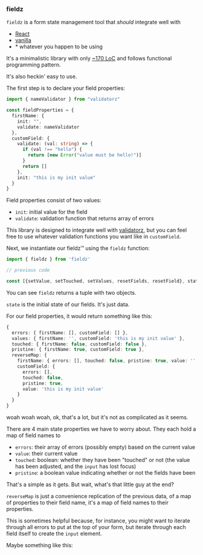 ### fieldz

`fieldz` is a form state management tool that *should* integrate well with
* [React](https://reactjs.org/)
* [vanilla](http://vanilla-js.com/)
* \* whatever you happen to be using

It's a minimalistic library with only [~170 LoC](lib.ts) and follows functional programming pattern.

It's also heckin' easy to use.

The first step is to declare your field properties:

```ts
import { nameValidator } from "validatorz"

const fieldProperties = {
  firstName: {
    init: "",
    validate: nameValidator
  },
  customField: {
    validate: (val: string) => {
      if (val !== "hello") {
        return [new Error("value must be hello!")]
      }
      return []
    },
    init: "this is my init value"
  }
}
```

Field properties consist of two values:

* `init`: initial value for the field
* `validate`: validation function that returns array of errors

This library is designed to integrate well with [validatorz](https://npmjs.com/validatorz),
but you can feel free to use whatever validation functions you want like in `customField`.

Next, we instantiate our fieldz™ using the `fieldz` function:
```ts
import { fieldz } from 'fieldz'

// previous code

const [{setValue, setTouched, setValues, resetFields, resetField}, state] = fieldz(fieldProperties)
```

You can see `fieldz` returns a tuple with two objects.

`state` is the initial state of our fields. It's just data.

For our field properties, it would return something like this:

```ts
{
  errors: { firstName: [], customField: [] },
  values: { firstName: '', customField: 'this is my init value' },
  touched: { firstName: false, customField: false },
  pristine: { firstName: true, customField: true },
  reverseMap: {
    firstName: { errors: [], touched: false, pristine: true, value: '' },
    customField: {
      errors: [],
      touched: false,
      pristine: true,
      value: 'this is my init value'
    }
  }
}
```
woah woah woah, ok, that's a lot, but it's not as complicated as it seems.

There are 4 main state properties we have to worry about. They each hold a map of field names to

* `errors`: their array of errors (possibly empty) based on the current value
* `value`: their current value
* `touched`: boolean: whether they have been "touched" or not (the value has been adjusted, and the `input` has lost focus)
* `pristine`: a boolean value indicating whether or not the fields have been

That's a simple as it gets. But wait, what's that little guy at the end?

`reverseMap` is just a convenience replication of the previous data, of a map of properties to their field name,
it's a map of field names to their properties.

This is sometimes helpful because, for instance, you might want to iterate through all errors to put at the top of your form,
but iterate through each field itself to create the `input` element.

Maybe something like this:
